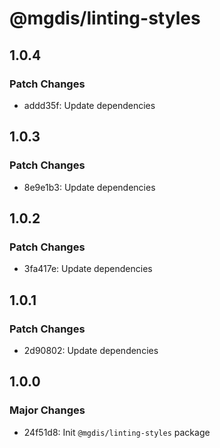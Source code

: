# @mgdis/linting-styles

## 1.0.4

### Patch Changes

- addd35f: Update dependencies

## 1.0.3

### Patch Changes

- 8e9e1b3: Update dependencies

## 1.0.2

### Patch Changes

- 3fa417e: Update dependencies

## 1.0.1

### Patch Changes

- 2d90802: Update dependencies

## 1.0.0

### Major Changes

- 24f51d8: Init `@mgdis/linting-styles` package
